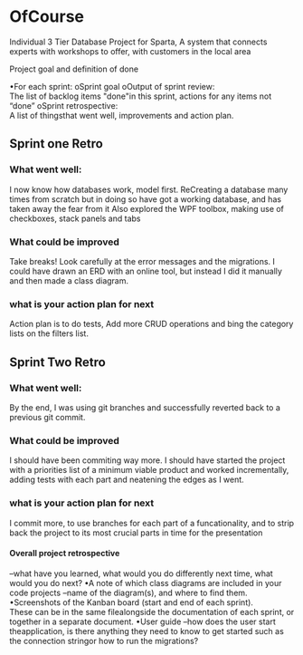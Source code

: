# OfCourse
Individual 3 Tier Database Project for Sparta, A system that connects experts with workshops to offer, with customers in the local area

Project goal
and definition of done

•For each sprint: 
oSprint goal
oOutput of sprint review:  
  The list of backlog items "done"in this sprint, actions for any items not “done”
oSprint retrospective:  
  A list of thingsthat went well, improvements and action plan.
## **Sprint one Retro**
### **What went well:**
I now know how databases work, model first. ReCreating a database many times from scratch but in doing so have got a working database, and has taken away the fear from it
Also explored the WPF toolbox, making use of checkboxes, stack panels and tabs

### **What could be improved**
Take breaks! Look carefully at the error messages and the migrations.
I could have drawn an ERD with an online tool, but instead I did it manually and then made a class diagram.
### **what is your action plan for next**
Action plan is to do tests, Add more CRUD operations and bing the category lists on the filters list.

## **Sprint Two Retro**
### **What went well:**
By the end, I was using git branches and successfully reverted back to a previous git commit.

### **What could be improved**
I should have been commiting way more. I should have started the project with a priorities list of a minimum viable product and worked incrementally, adding tests with each part and neatening the edges as I went. 

### **what is your action plan for next**
I commit more, to use branches for each part of a funcationality, and to strip back the project to its most crucial parts in time for the presentation

#### Overall project retrospective 
  –what have you learned, 
  what would you do differently next time, 
  what would you do next?
•A note of which class diagrams are included in your code projects 
  –name of the diagram(s), and 
  where to find them.
•Screenshots of the Kanban board (start and end of each sprint).  
These can be in the same filealongside the documentation of each sprint, or together in a separate document.
•User guide 
–how does the user start theapplication, is there anything they need to know to get started such as the connection stringor how to run the migrations?


